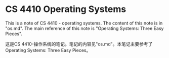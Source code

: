 # CS 4410 Operating Systems

This is a note of CS 4410 - operating systems. The content of this note is in "os.md". The main reference of this note is "Operating Systems: Three Easy Pieces".

这是CS 4410-操作系统的笔记。笔记的内容见"os.md"。本笔记主要参考了Operating Systems: Three Easy Pieces。
